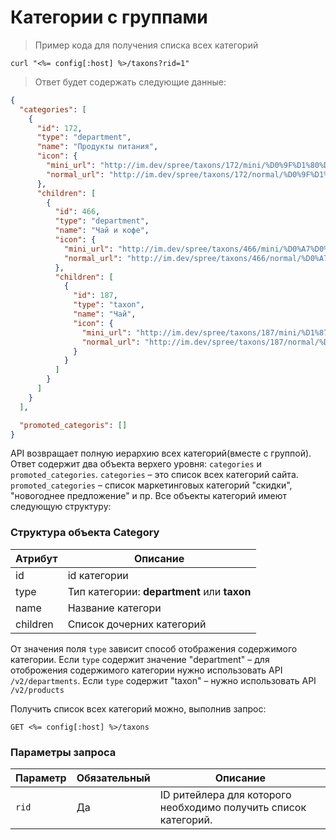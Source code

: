 # Категории с группами

> Пример кода для получения списка всех категорий

```shell
curl "<%= config[:host] %>/taxons?rid=1"
```
> Ответ будет содержать следующие данные:

```json
{
  "categories": [
    {
      "id": 172,
      "type": "department",
      "name": "Продукты питания",
      "icon": {
        "mini_url": "http://im.dev/spree/taxons/172/mini/%D0%9F%D1%80%D0%BE%D0%B4%D1%83%D0%BA%D1%82%D1%8B_%D0%BF%D0%B8%D1%82%D0%B0%D0%BD%D0%B8%D1%8F.png?1453225215",
        "normal_url": "http://im.dev/spree/taxons/172/normal/%D0%9F%D1%80%D0%BE%D0%B4%D1%83%D0%BA%D1%82%D1%8B_%D0%BF%D0%B8%D1%82%D0%B0%D0%BD%D0%B8%D1%8F.png?1453225215"
      },
      "children": [
        {
          "id": 466,
          "type": "department",
          "name": "Чай и кофе",
          "icon": {
            "mini_url": "http://im.dev/spree/taxons/466/mini/%D0%A7%D0%B0%D0%B8%CC%86_%D0%B8_%D0%BA%D0%BE%D1%84%D0%B5.png?1453225181",
            "normal_url": "http://im.dev/spree/taxons/466/normal/%D0%A7%D0%B0%D0%B8%CC%86_%D0%B8_%D0%BA%D0%BE%D1%84%D0%B5.png?1453225181"
          },
          "children": [
            {
              "id": 187,
              "type": "taxon",
              "name": "Чай",
              "icon": {
                "mini_url": "http://im.dev/spree/taxons/187/mini/%D1%87%D0%B0%D0%B8%CC%86-01.png?1453649106",
                "normal_url": "http://im.dev/spree/taxons/187/normal/%D1%87%D0%B0%D0%B8%CC%86-01.png?1453649106"
              }
            }
          ]
        }
      ]
    }
  ],

  "promoted_categoris": []
}
```
API возвращает полную иерархию всех категорий(вместе с группой). Ответ содержит два объекта верхего уровня: `categories` и `promoted_categories`.
`categories` – это список всех категорий сайта. `promoted_categories` – список маркетинговых категорий "скидки", "новогоднее предложение" и пр.
Все объекты категорий имеют следующую структуру:

### Структура объекта Category

Атрибут | Описание
--------- | -----------
id | id категории
type | Тип категории: __department__ или __taxon__
name | Название категори
children | Список дочерних категорий

От значения поля `type` зависит способ отображения содержимого категории.
Если `type` содержит значение "department" – для отоброжения содержимого категории нужно использовать API `/v2/departments`. Если `type` содержит "taxon" – нужно использовать API `/v2/products`


Получить список всех категорий можно, выполнив запрос:

`GET <%= config[:host] %>/taxons`

### Параметры запроса

Параметр | Обязательный | Описание
--------- | ------- | -----------
`rid` | Да | ID ритейлера для которого необходимо получить список категорий.
